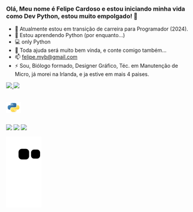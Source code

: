 
### Olá, Meu nome é Felipe Cardoso e estou iniciando minha vida como Dev Python, estou muito empolgado! 👋
 
- 🔭 Atualmente estou em transição de carreira para Programador (2024).
- 🌱 Estou aprendendo Python (por enquanto...)
- 💻 only Python
- 🤔 Toda ajuda será muito bem vinda, e conte comigo também...
- 📫 felipe.myb@gmail.com
- ⚡ Sou, Biólogo formado, Designer Gráfico, Téc. em Manutenção de Micro, já morei na Irlanda, e ja estive em mais 4 paises. 

 
<div align="left">
  
<a href="https://github.com/FelipeCard0so">
  <img height="216em" src="https://github-readme-stats.vercel.app/api?username=FelipeCard0so&show_icons=true&theme=merko&include_all_commits=true&count_private=true"/> 
  <img height="180em" src="https://github-readme-stats.vercel.app/api/top-langs/?username=FelipeCard0so&layout=compact&langs_count=7&theme=merko"/>
</div>
  
<br>  
  <div style="display: inline_block"><br>
  <img align="center" alt="Rafa-Python" height="30" width="40" src="https://raw.githubusercontent.com/devicons/devicon/master/icons/python/python-original.svg">
</div>
  
<br>

<div> 
  
  <a href="https://www.instagram.com/felipecard0so/" target="_blank"><img src="https://img.shields.io/badge/-Instagram-%23E4405F?style=for-the-badge&logo=instagram&logoColor=white" target="_blank"></a>
  <a href = "mailto:felipe@gmail.com"><img src="https://img.shields.io/badge/-Gmail-%23333?style=for-the-badge&logo=gmail&logoColor=white" target="_blank"></a>
  <a href="https://www.linkedin.com/in/cardosofelipe/" target="_blank"><img src="https://img.shields.io/badge/-LinkedIn-%230077B5?style=for-the-badge&logo=linkedin&logoColor=white" target="_blank"></a> 
  
   
   ![Snake animation](https://github.com/FelipeCard0so/FelipeCard0so/blob/output/github-contribution-grid-snake.svg)
  
</div>
  
